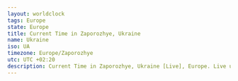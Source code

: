 ```yaml
---
layout: worldclock
tags: Europe
state: Europe
title: Current Time in Zaporozhye, Ukraine
name: Ukraine
iso: UA
timezone: Europe/Zaporozhye
utc: UTC +02:20
description: Current Time in Zaporozhye, Ukraine [Live], Europe. Live update now time in Zaporozhye, timezone Europe/Zaporozhye, UTC +02:20, Country ISO code & Current Local Time.
---
```


